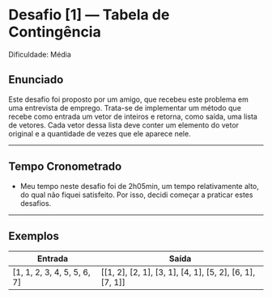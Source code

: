 # Desafio [1] — Tabela de Contingência

Dificuldade: Média

## Enunciado

Este desafio foi proposto por um amigo, que recebeu este problema em uma entrevista de emprego. Trata-se de implementar um método que recebe como entrada um vetor de inteiros e retorna, como saída, uma lista de vetores. Cada vetor dessa lista deve conter um elemento do vetor original e a quantidade de vezes que ele aparece nele.

---

## Tempo Cronometrado

- Meu tempo neste desafio foi de 2h05min, um tempo relativamente alto, do qual não fiquei satisfeito. Por isso, decidi começar a praticar estes desafios.

---

## Exemplos

| Entrada               | Saída                        |
|-----------------------|-----------------------------|
| [1, 1, 2, 3, 4, 5, 5, 6, 7] | [[1, 2], [2, 1], [3, 1], [4, 1], [5, 2], [6, 1], [7, 1]] |



